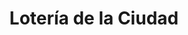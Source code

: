 ---
title: "Lotería de la Ciudad"
url: /ciudad-autonoma-de-buenos-aires/loteria-de-la-ciudad-avenida-angel-gallardo/
shop: lotería
---